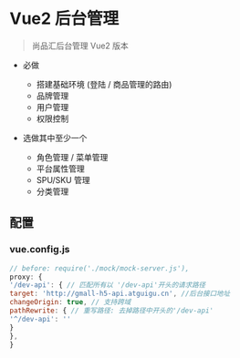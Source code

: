 # Vue2 后台管理

> 尚品汇后台管理 Vue2 版本

- 必做

  - 搭建基础环境 (登陆 / 商品管理的路由)
  - 品牌管理
  - 用户管理
  - 权限控制

- 选做其中至少一个
  - 角色管理 / 菜单管理
  - 平台属性管理
  - SPU/SKU 管理
  - 分类管理

## 配置

### vue.config.js

```js
// before: require('./mock/mock-server.js'),
proxy: {
'/dev-api': { // 匹配所有以 '/dev-api'开头的请求路径
target: 'http://gmall-h5-api.atguigu.cn', //后台接口地址
changeOrigin: true, // 支持跨域
pathRewrite: { // 重写路径: 去掉路径中开头的'/dev-api'
'^/dev-api': ''
}
},
}
```
